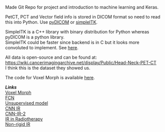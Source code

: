 Made Git Repo for project and introduction to machine learning and Keras. <br>


PetCT, PCT and Vector field info is stored in DICOM format so need to read this into Python. 
Use [pyDICOM](https://github.com/pydicom/pydicom) or [simpleITK](http://www.simpleitk.org/).

SimpleITK is a C++ library with binary distribution for Python whereas pyDICOM is a python library.<br>
SimpleITK could be faster since backend is in C but it looks more convoluted to implement. See [here](https://github.com/concept-to-clinic/concept-to-clinic/issues/121 "SimpleITK vs pyDICOM").<br>

All data is open-source and can be found at: https://wiki.cancerimagingarchive.net/display/Public/Head-Neck-PET-CT <br>
I think this is the dataset they showed us.<br>

The code for Voxel Morph is available [here](https://github.com/voxelmorph/voxelmorph "Voxelmorph").<br>

*__Links__*<br>
[Voxel Morph](https://arxiv.org/pdf/1809.05231.pdf)<br>
[FCN](https://arxiv.org/ftp/arxiv/papers/1709/1709.00799.pdf)<br>
[Unsupervised model](https://arxiv.org/pdf/1802.02604.pdf)<br>
[CNN IR](https://wbir2018.nl/files/WBIR2018_Abstracts.pdf)<br>
[CNN-IR-2](https://pure.tue.nl/ws/portalfiles/portal/98728122/105740S.pdf)<br>
[IR in Radiotherapy](https://aapm.onlinelibrary.wiley.com/doi/abs/10.1002/mp.12256)<br>
[Non-rigid IR](https://www.ncbi.nlm.nih.gov/pmc/articles/PMC5518453/)<br>






